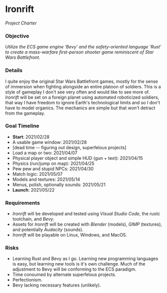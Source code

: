 # Ironrift
_Project Charter_  

### Objective
_Utilize the ECS game engine 'Bevy' and the safety-oriented language 'Rust' to create a mass-warfare first-person shooter game reminiscent of Star Wars Battlefront._  

### Details
I quite enjoy the original Star Wars Battlefront games, mostly for the sense of immersion when fighting alongside an entire platoon of soldiers. This is a style of gameplay I don't see very often and would like to see more of. _Ironrift_ will be set on a foreign planet using automated roboticized soldiers, that way I have freedom to ignore Earth's technological limits and so I don't have to model organics. The mechanics are simple but that won't detract from the gameplay.  

### Goal Timeline
* **Start**: 2021/02/28
* A usable game window: 2021/02/28
* [dead time -- figuring out design, superfelous projects]
* Load a map or two: 2021/04/07
* Physical player object and simple HUD (gun + text): 2021/04/15
* Physics (run/jump on map): 2021/04/25
* Pew pew and stupid NPCs: 2021/04/30
* Match logic: 2021/05/07
* Models and textures: 2021/05/14
* Menus, polish, optionally sounds: 2021/05/21
* **Launch**: 2021/05/22

### Requirements
* _Ironrift_ will be developed and tested using _Visual Studio Code_, the _rustc_ toolchain, and _Bevy_.
* Assets for _Ironrift_ will be created with _Blender_ (models), _GIMP_ (textures), and potentially _Audacity_ (sounds).
* _Ironrift_ will be playable on Linux, Windows, and MacOS.  

### Risks
* Learning Rust and Bevy as I go. Learning new programming languages is easy, but learning new tools is it's own challenge. Much of the adjustment to Bevy will be conforming to the ECS paradigm.
* Time consumed by alternate superfelous projects.
* Perfectionism.
* Bevy lacking necessary features (unlikely).
